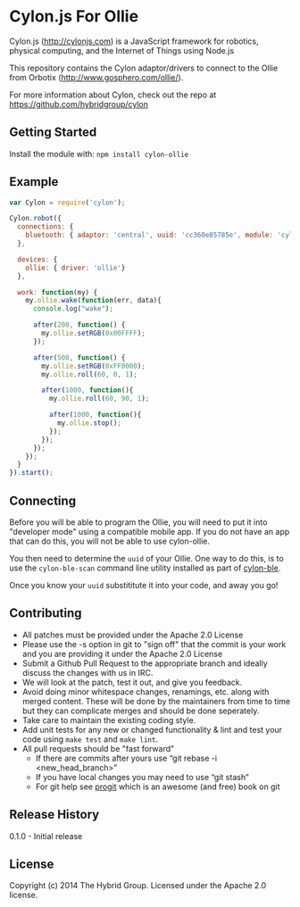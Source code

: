 # Cylon.js For Ollie

Cylon.js (http://cylonjs.com) is a JavaScript framework for robotics, physical computing, and the Internet of Things using Node.js

This repository contains the Cylon adaptor/drivers to connect to the Ollie from Orbotix (http://www.gosphero.com/ollie/).

For more information about Cylon, check out the repo at
https://github.com/hybridgroup/cylon

## Getting Started

Install the module with: `npm install cylon-ollie`

## Example

```javascript
var Cylon = require('cylon');

Cylon.robot({
  connections: {
    bluetooth: { adaptor: 'central', uuid: 'cc360e85785e', module: 'cylon-ble'}
  },

  devices: {
    ollie: { driver: 'ollie'}
  },

  work: function(my) {
    my.ollie.wake(function(err, data){
      console.log("wake");

      after(200, function() {
        my.ollie.setRGB(0x00FFFF);
      });

      after(500, function() {
        my.ollie.setRGB(0xFF0000);
        my.ollie.roll(60, 0, 1);

        after(1000, function(){
          my.ollie.roll(60, 90, 1);

          after(1000, function(){
            my.ollie.stop();
          });
        });
      });
    });
  }
}).start();
```
## Connecting

Before you will be able to program the Ollie, you will need to put it into "developer mode" using a compatible mobile app. If you do not have an app that can do this, you will not be able to use cylon-ollie.

You then need to determine the `uuid` of your Ollie. One way to do this, is to use the `cylon-ble-scan` command line utility installed as part of [cylon-ble](https://github.com/hybridgroup/cylon-ble).

Once you know your `uuid` substititute it into your code, and away you go!

## Contributing

* All patches must be provided under the Apache 2.0 License
* Please use the -s option in git to "sign off" that the commit is your work and you are providing it under the Apache 2.0 License
* Submit a Github Pull Request to the appropriate branch and ideally discuss the changes with us in IRC.
* We will look at the patch, test it out, and give you feedback.
* Avoid doing minor whitespace changes, renamings, etc. along with merged content. These will be done by the maintainers from time to time but they can complicate merges and should be done seperately.
* Take care to maintain the existing coding style.
* Add unit tests for any new or changed functionality & lint and test your code using `make test` and `make lint`.
* All pull requests should be "fast forward"
  * If there are commits after yours use “git rebase -i <new_head_branch>”
  * If you have local changes you may need to use “git stash”
  * For git help see [progit](http://git-scm.com/book) which is an awesome (and free) book on git

## Release History

0.1.0 - Initial release

## License

Copyright (c) 2014 The Hybrid Group. Licensed under the Apache 2.0 license.
